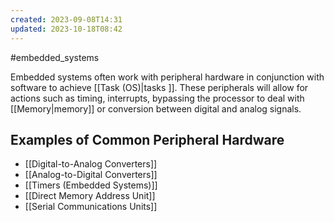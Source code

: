 ```yaml
---
created: 2023-09-08T14:31
updated: 2023-10-18T08:42
---
```

#embedded_systems

Embedded systems often work with peripheral hardware in conjunction with software to achieve [[Task (OS)|tasks ]]. These peripherals will allow for actions such as timing, interrupts, bypassing the processor to deal with [[Memory|memory]] or conversion between digital and analog signals.

## Examples of Common Peripheral Hardware
- [[Digital-to-Analog Converters]]
- [[Analog-to-Digital Converters]]
- [[Timers (Embedded Systems)]]
- [[Direct Memory Address Unit]]
- [[Serial Communications Units]]